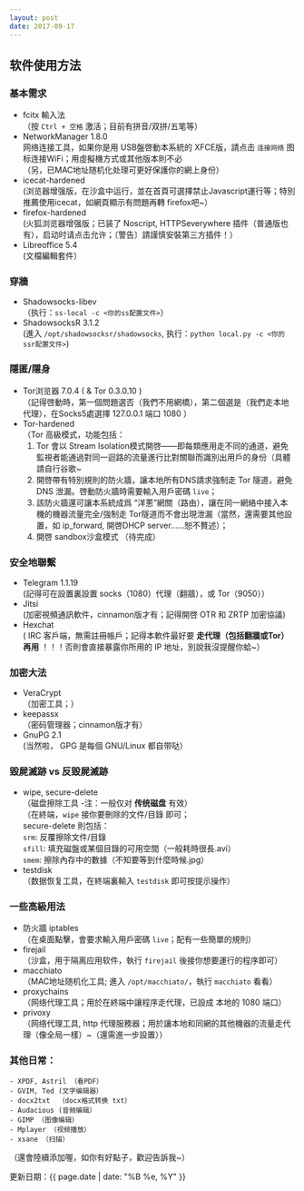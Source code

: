 ```yaml
---
layout: post
date: 2017-09-17
---
```


## 软件使用方法

### 基本需求
- fcitx 輸入法     
	（按 `Ctrl + 空格` 激活；目前有拼音/双拼/五笔等）
- NetworkManager 1.8.0    
	网络连接工具，如果你是用 USB盤啓動本系統的 XFCE版，請点击 `连接网络` 图标连接WiFi；用虛擬機方式或其他版本則不必    
	（另，已MAC地址随机化处理可更好保護你的網上身份） 
- icecat-hardened     
	(浏览器增强版，在沙盒中运行，並在首頁可選擇禁止Javascript運行等；特別推薦使用icecat，如網頁顯示有問題再轉 firefox吧~）
- firefox-hardened     
	(火狐浏览器增强版；已装了 Noscript, HTTPSeverywhere 插件（普通版也有），启动时请点击允许；〔警告〕請謹慎安裝第三方插件！）
- Libreoffice 5.4    
	(文檔編輯套件）

### 穿牆
- Shadowsocks-libev    
	（执行：`ss-local -c <你的ss配置文件>`）
- ShadowsocksR 3.1.2    
	(進入 `/opt/shadowsocksr/shadowsocks`, 执行：`python local.py -c <你的ssr配置文件>`)

### 隱匿/隱身
- Tor浏览器 7.0.4 ( & Tor 0.3.0.10 )    
	（記得啓動時，第一個問題選否（我們不用網橋），第二個選是（我們走本地代理），在Socks5處選擇 127.0.0.1 端口 1080 ）
- Tor-hardened     
	（Tor 高級模式，功能包括：
	1. Tor 會以 Stream Isolation模式開啓——即每類應用走不同的通道，避免監視者能通過對同一迴路的流量進行比對關聯而識別出用戶的身份（具體請自行谷歌~
	2. 開啓帶有特別規則的防火牆，讓本地所有DNS請求強制走 Tor 隧道，避免 DNS 泄漏。啓動防火牆時需要輸入用戶密碼 `live`；  
	3. 該防火牆還可讓本系統成爲 “洋蔥”網關（路由），讓在同一網絡中接入本機的機器流量完全/強制走 Tor隧道而不會出現泄漏（當然，還需要其他設置，如 ip_forward, 開啓DHCP server……恕不贅述）；
	4. 開啓 sandbox沙盒模式 （待完成）   
 
### 安全地聯繫
- Telegram 1.1.19    
	(記得可在設置裏設置 socks（1080）代理（翻牆），或 Tor（9050））
- Jitsi     
	(加密視頻通訊軟件，cinnamon版才有；記得開啓 OTR 和 ZRTP 加密協議)
- Hexchat    
	( IRC 客戶端，無需註冊帳戶；記得本軟件最好要 **走代理（包括翻牆或Tor）再用** ！！！否則會直接暴露你所用的 IP 地址，別說我沒提醒你蛤~）

### 加密大法   
- VeraCrypt     
	（加密工具；）
- keepassx    
	（密码管理器；cinnamon版才有）
- GnuPG 2.1    
	(当然啦， GPG 是每個 GNU/Linux 都自带哒）

### 毀屍滅跡 vs 反毀屍滅跡   
- wipe, secure-delete     
	（磁盘擦除工具 -注：一般仅对 **传统磁盘** 有效）   
	（在終端，`wipe` 接你要刪除的文件/目錄 即可；   
	secure-delete 則包括：    
	`srm`: 反覆擦除文件/目錄    
	`sfill`: 填充磁盤或某個目錄的可用空間（一般耗時很長.avi）   
	`smem`: 擦除內存中的數據（不知要等到什麼時候.jpg）
- testdisk    
	（数据恢复工具，在終端裏輸入 `testdisk` 即可按提示操作）

### 一些高級用法
- 防火牆 iptables    
	（在桌面點擊，會要求輸入用戶密碼 `live`；配有一些簡單的規則）
- firejail    
	（沙盒，用于隔离应用软件，執行 `firejail` 後接你想要運行的程序即可）
- macchiato    
	（MAC地址随机化工具; 進入 `/opt/macchiato/`，執行 `macchiato` 看看）
- proxychains    
	（网络代理工具；用於在終端中讓程序走代理，已設成 本地的 1080 端口）
- privoxy    
	（网络代理工具, http 代理服務器；用於讓本地和同網的其他機器的流量走代理（像全局一樣）~（還需進一步設置））

### 其他日常：
    - XPDF, Astril （看PDF）
    - GVIM, Ted (文字编辑器）
    - docx2txt  （docx格式转换 txt）
    - Audacious (音频编辑）
    - GIMP （图像编辑）
    - Mplayer （视频播放）
    - xsane （扫描）

（還會陸續添加喔，如你有好點子，歡迎告訴我~）

更新日期：{{ page.date | date: "%B %e, %Y" }}
